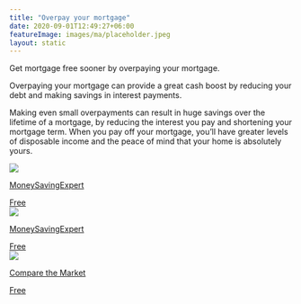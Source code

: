 ```yaml
---
title: "Overpay your mortgage"
date: 2020-09-01T12:49:27+06:00
featureImage: images/ma/placeholder.jpeg
layout: static
---
```


Get mortgage free sooner by overpaying your mortgage.

Overpaying your mortgage can provide a great cash boost by reducing your debt and making savings in interest payments.

Making even small overpayments can result in huge savings over the lifetime of a mortgage, by reducing the interest you pay and shortening your mortgage term. When you pay off your mortgage, you’ll have greater levels of disposable income and the peace of mind that your home is absolutely yours.

<a class="ma-link" href="https://www.moneysavingexpert.com/mortgages/mortgage-overpayment-calculator/"><div class="ma-card ma-card-Wealth"><div class="ma-icon"><img src ="/images/Icon-check - wealth - opacity.svg"/></div><div class="ma-name"><p>MoneySavingExpert</p></div><div class="ma-paid-text"><span>Free</span></div></div></a><a class="ma-link" href="https://www.moneysavingexpert.com/mortgages/mortgages-vs-savings/"><div class="ma-card ma-card-Wealth"><div class="ma-icon"><img src ="/images/Icon-check - wealth - opacity.svg"/></div><div class="ma-name"><p>MoneySavingExpert</p></div><div class="ma-paid-text"><span>Free</span></div></div></a><a class="ma-link" href="https://www.comparethemarket.com/mortgages/content/overpaying-your-mortgage/"><div class="ma-card ma-card-Wealth"><div class="ma-icon"><img src ="/images/Icon-check - wealth - opacity.svg"/></div><div class="ma-name"><p>Compare the Market</p></div><div class="ma-paid-text"><span>Free</span></div></div></a>  

<br/><br/>






